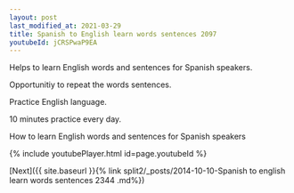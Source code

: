 ```yaml
---
layout: post
last_modified_at: 2021-03-29
title: Spanish to English learn words sentences 2097 
youtubeId: jCRSPwaP9EA
---
```

 
 
Helps to learn English words and sentences for Spanish speakers.

Opportunitiy to repeat the words sentences. 

Practice English language. 
 
10 minutes practice every day. 
 
How to learn English words and sentences for Spanish speakers 
 
{% include youtubePlayer.html id=page.youtubeId %}
 
 
[Next]({{ site.baseurl }}{% link  split2/_posts/2014-10-10-Spanish to english learn words sentences 2344 .md%})
 
